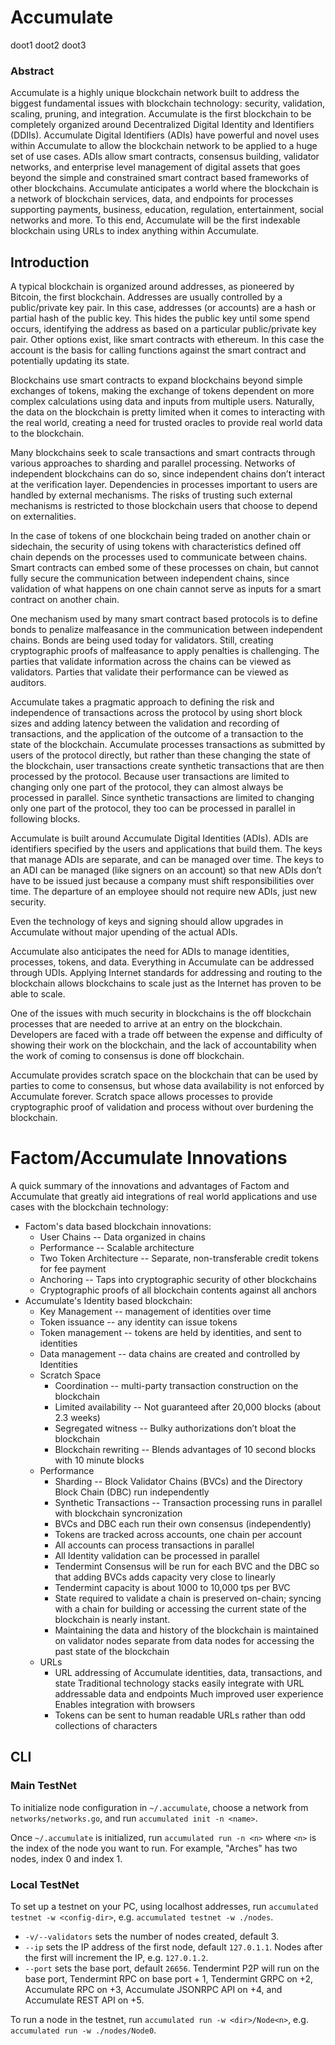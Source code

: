 # Accumulate

doot1
doot2
doot3

### Abstract
Accumulate is a highly unique blockchain network built to address the biggest fundamental issues with blockchain technology:  security, validation, scaling, pruning, and integration.
Accumulate is the first blockchain to be completely organized around Decentralized Digital Identity and Identifiers (DDIIs). Accumulate Digital Identifiers (ADIs) have powerful and novel uses within Accumulate to allow the blockchain network to be applied to a huge set of use cases.  ADIs allow smart contracts, consensus building, validator networks, and enterprise level management of digital assets that goes beyond the simple and constrained smart contract based frameworks of other blockchains.
Accumulate anticipates a world where the blockchain is a network of blockchain services, data, and endpoints for processes supporting payments, business, education, regulation, entertainment, social networks and more.  To this end, Accumulate will be the first indexable blockchain using URLs to index anything within Accumulate.

## Introduction
A typical blockchain is organized around addresses, as pioneered by Bitcoin,
the first blockchain.  Addresses are usually controlled by a public/private
key pair. In this case, addresses (or accounts) are a hash or partial hash
of the public key.  This hides the public key until some spend occurs,
identifying the address as based on a particular public/private key pair.
Other options exist, like smart contracts with ethereum.  In this case the
account is the basis for calling functions against the smart contract and
potentially updating its state.

Blockchains use smart contracts to expand blockchains beyond simple
exchanges of tokens, making the exchange of tokens dependent on more complex
calculations using data and inputs from multiple users.  Naturally, the data
on the blockchain is pretty limited when it comes to interacting with the
real world, creating a need for trusted oracles to provide real world data
to the blockchain.

Many blockchains seek to scale transactions and smart contracts through
various approaches to sharding and parallel processing.  Networks of
independent blockchains can do so, since independent chains don’t interact
at the verification layer.  Dependencies in processes important to users are
handled by external mechanisms.  The risks of trusting such external
mechanisms is restricted to those blockchain users that choose to depend on
externalities.

In the case of tokens of one blockchain being traded on another chain or
sidechain, the security of using tokens with characteristics defined off
chain depends on the processes used to communicate between chains. Smart
contracts can embed some of these processes on chain, but cannot fully
secure the communication between independent chains, since validation of
what happens on one chain cannot serve as inputs for a smart contract on
another chain.

One mechanism used by many smart contract based protocols is to define bonds
to penalize malfeasance in the communication between independent chains.
Bonds are being used today for validators.  Still, creating cryptographic
proofs of malfeasance to apply penalties is challenging. The parties that
validate information across the chains can be viewed as validators. Parties
that validate their performance can be viewed as auditors.

Accumulate takes a pragmatic approach to defining the risk and independence
of transactions across the protocol by using short block sizes and adding
latency between the validation and recording of transactions, and the
application of the outcome of a transaction to the state of the blockchain.
Accumulate processes transactions as submitted by users of the protocol
directly, but rather than these changing the state of the blockchain, user
transactions create synthetic transactions that are then processed by the
protocol.  Because user transactions are limited to changing only one part
of the protocol, they can almost always be processed in parallel.  Since
synthetic transactions are limited to changing only one part of the protocol,
they too can be processed in parallel in following blocks.

Accumulate is built around Accumulate Digital Identities (ADIs).  ADIs are
identifiers specified by the users and applications that build them.  The
keys that manage ADIs are separate, and can be managed over time. The keys
to an ADI can be managed (like signers on an account) so that new ADIs don’t
have to be issued just because a company must shift responsibilities over
time.  The departure of an employee should not require new ADIs, just new
security.

Even the technology of keys and signing should allow upgrades in Accumulate without major upending of the actual ADIs.

Accumulate also anticipates the need for ADIs to manage identities, processes, tokens, and data.  Everything in Accumulate can be addressed through UDIs. Applying Internet standards for addressing and routing to the blockchain allows blockchains to scale just as the Internet has proven to be able to scale.

One of the issues with much security in blockchains is the off blockchain processes that are needed to arrive at an entry on the blockchain.  Developers are faced with a trade off between the expense and difficulty of showing their work on the blockchain, and the lack of accountability when the work of coming to consensus is done off blockchain.

Accumulate provides scratch space on the blockchain that can be used by parties to come to consensus, but whose data availability is not enforced by Accumulate forever.  Scratch space allows processes to provide cryptographic proof of validation and process without over burdening the blockchain.

# Factom/Accumulate Innovations
A quick summary of the innovations and advantages of Factom and Accumulate that
greatly aid integrations of real world applications and use cases with the
blockchain technology:

* Factom's data based blockchain innovations:
  * User Chains -- Data organized in chains
  * Performance -- Scalable architecture
  * Two Token Architecture -- Separate, non-transferable credit tokens for fee
  payment
  * Anchoring -- Taps into cryptographic security of other blockchains
  * Cryptographic proofs of all blockchain contents against all anchors
* Accumulate's Identity based blockchain:
  * Key Management -- management of identities over time
  * Token issuance -- any identity can issue tokens
  * Token management -- tokens are held by identities, and sent to identities
  * Data management -- data chains are created and controlled by Identities
  * Scratch Space
     * Coordination -- multi-party transaction construction on the blockchain
     * Limited availability -- Not guaranteed after 20,000 blocks (about 2.3
       weeks)
     * Segregated witness -- Bulky authorizations don’t bloat the blockchain
     * Blockchain rewriting -- Blends advantages of 10 second blocks with 10
       minute blocks
  * Performance
     * Sharding -- Block Validator Chains (BVCs) and the Directory Block Chain
    (DBC) run independently
     * Synthetic Transactions -- Transaction processing runs in parallel with
       blockchain syncronization
     * BVCs and DBC each run their own consensus (independently)
     * Tokens are tracked across accounts, one chain per account
     * All accounts can process transactions in parallel
     * All Identity validation can be processed in parallel
     * Tendermint Consensus will be run for each BVC and the DBC so that
        adding BVCs adds capacity very close to linearly
     * Tendermint capacity is about 1000 to 10,000 tps per BVC
     * State required to validate a chain is preserved on-chain; syncing with a
       chain for building or accessing the current state of the blockchain
       is nearly instant.
     * Maintaining the data and history of the blockchain is
       maintained on validator nodes separate from data nodes for accessing
       the past state of the blockchain
  * URLs
     * URL addressing of Accumulate identities, data, transactions, and state
Traditional technology stacks easily integrate with URL addressable data and endpoints
Much improved user experience
Enables integration with browsers
     * Tokens can be sent to human readable URLs rather than odd collections
       of characters

## CLI

### Main TestNet

To initialize node configuration in `~/.accumulate`, choose a network from
`networks/networks.go`, and run `accumulated init -n <name>`.

Once `~/.accumulate` is initialized, run `accumulated run -n <n>` where `<n>` is
the index of the node you want to run. For example, "Arches" has two nodes,
index 0 and index 1.

### Local TestNet

To set up a testnet on your PC, using localhost addresses, run `accumulated
testnet -w <config-dir>`, e.g. `accumulated testnet -w ./nodes`.

- `-v/--validators` sets the number of nodes created, default 3.
- `--ip` sets the IP address of the first node, default `127.0.1.1`. Nodes after
  the first will increment the IP, e.g. `127.0.1.2`.
- `--port` sets the base port, default `26656`. Tendermint P2P will run on the
  base port, Tendermint RPC on base port + 1, Tendermint GRPC on +2, Accumulate
  RPC on +3, Accumulate JSONRPC API on +4, and Accumulate REST API on +5.

To run a node in the testnet, run `accumulated run -w <dir>/Node<n>`, e.g.
`accumulated run -w ./nodes/Node0`.